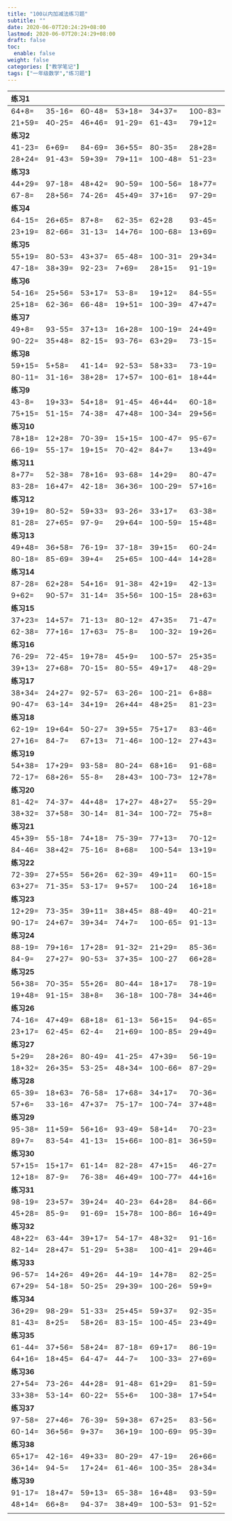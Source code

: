 ```yaml
---
title: "100以内加减法练习题"
subtitle: ""
date: 2020-06-07T20:24:29+08:00
lastmod: 2020-06-07T20:24:29+08:00
draft: false
toc:
  enable: false
weight: false
categories: ["教学笔记"]
tags: ["一年级数学","练习题"]
---
```

| **练习1** |        |        |        |        |         |
| :----- | ------ | ------ | ------ | ------ | ------- |
| 64+8=  | 35-16= | 60-48= | 53+18= | 34+37= | 100-83= |
| 21+59= | 40-25= | 46+46= | 91-29= | 61-43= | 79+12=  |
| **练习2** |        |        |        |        |         |
| 41-23= | 6+69=  | 84-69= | 36+55= | 80-35=  | 28+28= |
| 28+24= | 91-43= | 59+39= | 79+11= | 100-48= | 51-23= |
| **练习3** |  |  |  |  |  |
| 44+29= | 97-18= | 48+42= | 90-59= | 100-56= | 18+77= |
| 67-8=  | 28+56= | 74-26= | 45+49= | 37+16=  | 97-29= |
| **练习4** |  |  |  |  |  |
| 64-15= | 26+65= | 87+8=  | 62-35= | 62+28   | 93-45= |
| 23+19= | 82-66= | 31-13= | 14+76= | 100-68= | 13+69= |
| **练习5** |  |  |  |  |  |
| 55+19= | 80-53= | 43+37= | 65-48= | 100-31= | 29+34= |
| 47-18= | 38+39= | 92-23= | 7+69=  | 28+15=  | 91-19= |
| **练习6** |  |  |  |  |  |
| 54-16= | 25+56= | 53+17= | 53-8=  | 19+12=  | 84-55= |
| 25+18= | 62-36= | 66-48= | 19+51= | 100-39= | 47+47= |
| **练习7** |  |  |  |  |  |
| 49+8=  | 93-55= | 37+13= | 16+28= | 100-19= | 24+49= |
| 90-22= | 35+48= | 82-15= | 93-76= | 63+29=  | 73-15= |
| **练习8** |  |  |  |  |  |
| 59+15= | 5+58=  | 41-14= | 92-53= | 58+33=  | 73-19= |
| 80-11= | 31-16= | 38+28= | 17+57= | 100-61= | 18+44= |
| **练习9** |  |  |  |  |  |
| 43-8=  | 19+33= | 54+18= | 91-45= | 46+44=  | 60-18= |
| 75+15= | 51-15= | 74-38= | 47+48= | 100-34= | 29+56= |
| **练习10** |  |  |  |  |  |
| 78+18= | 12+28= | 70-39= | 15+15= | 100-47= | 95-67= |
| 66-19= | 55-17= | 19+15= | 70-42= | 84+7=   | 13+49= |
| **练习11** |  |  |  |  |  |
| 8+77=  | 52-38= | 78+16= | 93-68= | 14+29=  | 80-47= |
| 83-28= | 16+47= | 42-18= | 36+36= | 100-29= | 57+16= |
| **练习12** |  |  |  |  |  |
| 39+19= | 80-52= | 59+33= | 93-26= | 33+17=  | 63-38= |
| 81-28= | 27+65= | 97-9=  | 29+64= | 100-59= | 15+48= |
| **练习13** |  |  |  |  |  |
| 49+48= | 36+58= | 76-19= | 37-18= | 39+15=  | 60-24= |
| 80-18= | 85-69= | 39+4=  | 25+65= | 100-44= | 14+28= |
| **练习14** |  |  |  |  |  |
| 87-28= | 62+28= | 54+16= | 91-38= | 42+19=  | 42-13= |
| 9+62=  | 90-57= | 31-14= | 35+56= | 100-15= | 28+63= |
| **练习15** |  |  |  |  |  |
| 37+23= | 14+57= | 71-13= | 80-12= | 47+35=  | 71-47= |
| 62-38= | 77+16= | 17+63= | 75-8=  | 100-32= | 19+26= |
| **练习16** |  |  |  |  |  |
| 76-29= | 72-45= | 19+78= | 45+9=  | 100-57= | 25+35= |
| 39+13= | 27+68= | 70-15= | 80-55= | 49+17=  | 48-29= |
| **练习17** |  |  |  |  |  |
| 38+34= | 24+27= | 92-57= | 63-26= | 100-21= | 6+88=  |
| 90-47= | 63-14= | 34+19= | 26+44= | 48+25=  | 81-23= |
| **练习18** |  |  |  |  |  |
| 62-19= | 19+64= | 50-27= | 39+55= | 75+17=  | 83-46= |
| 27+16= | 84-7=  | 67+13= | 71-46= | 100-12= | 27+43= |
| **练习19** |  |  |  |  |  |
| 54+38= | 17+29= | 93-58= | 80-24= | 68+16=  | 91-68= |
| 72-17= | 68+26= | 55-8=  | 28+43= | 100-73= | 12+78= |
| **练习20** |  |  |  |  |  |
| 81-42= | 74-37= | 44+48= | 17+27= | 48+27=  | 55-29= |
| 38+32= | 37+58= | 30-14= | 81-34= | 100-72= | 75+8=  |
| **练习21** |  |  |  |  |  |
| 45+39= | 55-18= | 74+18= | 75-39= | 77+13=  | 70-12= |
| 84-46= | 38+42= | 75-16= | 8+68=  | 100-54= | 13+19= |
| **练习22** |  |  |  |  |  |
| 72-39= | 27+55= | 56+26= | 62-39= | 49+11= | 60-15= |
| 63+27= | 71-35= | 53-17= | 9+57=  | 100-24 | 16+18= |
| **练习23** |  |  |  |  |  |
| 12+29= | 73-35= | 39+11= | 38+45= | 88-49=  | 40-21= |
| 90-17= | 24+67= | 39+34= | 74+7=  | 100-65= | 91-13= |
| **练习24** |  |  |  |  |  |
| 88-19= | 79+16= | 17+28= | 91-32= | 21+29= | 85-36= |
| 84-9=  | 27+27= | 90-53= | 37+35= | 100-27 | 66+28= |
| **练习25** |  |  |  |  |  |
| 56+38= | 70-35= | 55+26= | 80-44= | 18+17=  | 78-19= |
| 19+48= | 91-15= | 38+8=  | 36-18= | 100-78= | 34+46= |
| **练习26** |  |  |  |  |  |
| 74-16= | 47+49= | 68+18= | 61-13= | 56+15=  | 94-65= |
| 23+17= | 62-45= | 62-4=  | 21+69= | 100-85= | 29+49= |
| **练习27** |  |  |  |  |  |
| 5+29=  | 28+26= | 80-49= | 41-25= | 47+39=  | 56-19= |
| 18+32= | 26+35= | 53-25= | 48+34= | 100-66= | 87-29= |
| **练习28** |  |  |  |  |  |
| 65-39= | 18+63= | 76-58= | 17+68= | 34+17=  | 70-36= |
| 57+6=  | 33-16= | 47+37= | 75-17= | 100-74= | 37+48= |
| **练习29** |  |  |  |  |  |
| 95-38= | 11+59= | 56+16= | 93-49= | 58+14=  | 70-23= |
| 89+7=  | 83-54= | 41-13= | 15+66= | 100-81= | 36+59= |
| **练习30** |  |  |  |  |  |
| 57+15= | 15+17= | 61-14= | 82-28= | 47+15=  | 46-27= |
| 12+18= | 87-9=  | 76-38= | 46+49= | 100-77= | 44+16= |
| **练习31** |  |  |  |  |  |
| 98-19= | 23+57= | 39+24= | 40-23= | 64+28=  | 84-66= |
| 45+28= | 85-9=  | 91-69= | 15+78= | 100-86= | 16+49= |
| **练习32** |  |  |  |  |  |
| 48+22= | 63-44= | 39+17= | 54-17= | 48+32=  | 91-16= |
| 82-14= | 28+47= | 51-29= | 5+38=  | 100-41= | 29+46= |
| **练习33** |  |  |  |  |  |
| 96-57= | 14+26= | 49+26= | 44-19= | 14+78=  | 82-25= |
| 67+29= | 54-18= | 50-25= | 29+39= | 100-26= | 59+9=  |
| **练习34** |  |  |  |  |  |
| 36+29= | 98-29= | 51-33= | 25+45= | 59+37=  | 92-35= |
| 81-43= | 8+25=  | 58+26= | 83-15= | 100-45= | 23+49= |
| **练习35** |  |  |  |  |  |
| 61-44= | 37+56= | 58+24= | 87-18= | 69+17=  | 86-19= |
| 64+16= | 18+45= | 64-47= | 44-7=  | 100-33= | 27+69= |
| **练习36** |  |  |  |  |  |
| 27+54= | 73-26= | 44+28= | 91-48= | 61+29=  | 81-59= |
| 33+38= | 53-14= | 60-22= | 55+6=  | 100-38= | 17+54= |
| **练习37** |  |  |  |  |  |
| 97-58= | 27+46= | 76-39= | 59+38= | 67+25=  | 83-56= |
| 60-14= | 36+56= | 9+37=  | 36+19= | 100-69= | 95-39= |
| **练习38** |  |  |  |  |  |
| 65+17= | 42-16= | 49+33= | 80-29= | 47-19=  | 26+66= |
| 36+14= | 94-5=  | 17+24= | 61-46= | 100-35= | 28+34= |
| **练习39** |  |  |  |  |  |
| 91-17= | 18+47= | 59+13= | 65-38= | 16+48=  | 93-59= |
| 48+14= | 66+8=  | 94-37= | 38+49= | 100-53= | 91-52= |
|  |  |  |  |  |  |